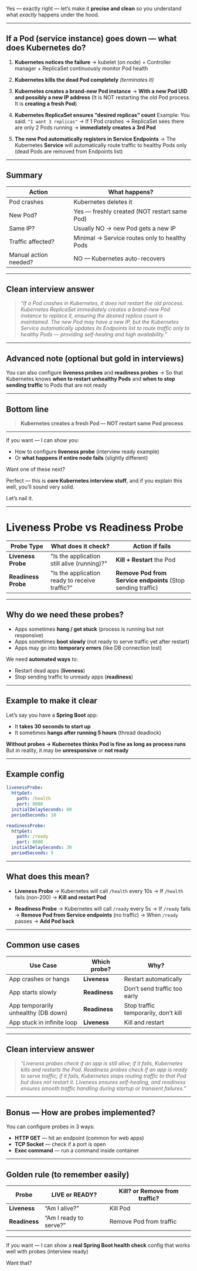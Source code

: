 Yes — exactly right — let’s make it **precise and clean** so you understand what *exactly* happens under the hood.

---

## **If a Pod (service instance) goes down — what does Kubernetes do?**

1. **Kubernetes notices the failure**
   → kubelet (on node) + Controller manager + ReplicaSet continuously monitor Pod health

2. **Kubernetes kills the dead Pod completely** *(terminates it)*

3. **Kubernetes creates a brand-new Pod instance**
   → **With a new Pod UID and possibly a new IP address**
   (It is NOT restarting the old Pod process. It is **creating a fresh Pod**)

4. **Kubernetes ReplicaSet ensures “desired replicas” count**
   Example:
   You said:
   `"I want 3 replicas"`
   → If 1 Pod crashes → ReplicaSet sees there are only 2 Pods running → **immediately creates a 3rd Pod**

5. **The new Pod automatically registers in Service Endpoints**
   → The Kubernetes **Service** will automatically route traffic to healthy Pods only
   (dead Pods are removed from Endpoints list)

---

## **Summary**

| Action                | What happens?                                 |
| --------------------- | --------------------------------------------- |
| Pod crashes           | Kubernetes deletes it                         |
| New Pod?              | Yes — freshly created (NOT restart same Pod)  |
| Same IP?              | Usually NO → new Pod gets a new IP            |
| Traffic affected?     | Minimal → Service routes only to healthy Pods |
| Manual action needed? | NO — Kubernetes auto-recovers                 |

---

## **Clean interview answer**

> *“If a Pod crashes in Kubernetes, it does not restart the old process. Kubernetes ReplicaSet immediately creates a brand-new Pod instance to replace it, ensuring the desired replica count is maintained. The new Pod may have a new IP, but the Kubernetes Service automatically updates its Endpoints list to route traffic only to healthy Pods — providing self-healing and high availability.”*

---

## **Advanced note (optional but gold in interviews)**

You can also configure **liveness probes** and **readiness probes**
→ So that Kubernetes knows **when to restart unhealthy Pods**
and **when to stop sending traffic** to Pods that are not ready

---

## **Bottom line**

> **Kubernetes creates a fresh Pod — NOT restart same Pod process**

---

If you want — I can show you:

* How to configure **liveness probe** (interview ready example)
* Or **what happens if entire node fails** (slightly different)

Want one of these next?


Perfect — this is **core Kubernetes interview stuff**, and if you explain this well, you’ll sound very solid.

Let’s nail it.

---

# **Liveness Probe vs Readiness Probe**

| Probe Type          | What does it check?                            | Action if fails                                              |
| ------------------- | ---------------------------------------------- | ------------------------------------------------------------ |
| **Liveness Probe**  | "Is the application still alive (running)?"    | **Kill + Restart** the Pod                                   |
| **Readiness Probe** | "Is the application ready to receive traffic?" | **Remove Pod from Service endpoints** (Stop sending traffic) |

---

## **Why do we need these probes?**

* Apps sometimes **hang / get stuck** (process is running but not responsive)
* Apps sometimes **boot slowly** (not ready to serve traffic yet after restart)
* Apps may go into **temporary errors** (like DB connection lost)

We need **automated ways** to:

* Restart dead apps (**liveness**)
* Stop sending traffic to unready apps (**readiness**)

---

## **Example to make it clear**

Let’s say you have a **Spring Boot** app:

* It **takes 30 seconds to start up**
* It sometimes **hangs after running 5 hours** (thread deadlock)

**Without probes → Kubernetes thinks Pod is fine as long as process runs**
But in reality, it may be **unresponsive** or **not ready**

---

## **Example config**

```yaml
livenessProbe:
  httpGet:
    path: /health
    port: 8080
  initialDelaySeconds: 60
  periodSeconds: 10

readinessProbe:
  httpGet:
    path: /ready
    port: 8080
  initialDelaySeconds: 30
  periodSeconds: 5
```

---

## **What does this mean?**

* **Liveness Probe**
  → Kubernetes will call `/health` every 10s
  → If `/health` fails (non-200) → **Kill and restart Pod**

* **Readiness Probe**
  → Kubernetes will call `/ready` every 5s
  → If `/ready` fails → **Remove Pod from Service endpoints** (no traffic)
  → When `/ready` passes → **Add Pod back**

---

## **Common use cases**

| Use Case                            | Which probe?  | Why?                                 |
| ----------------------------------- | ------------- | ------------------------------------ |
| App crashes or hangs                | **Liveness**  | Restart automatically                |
| App starts slowly                   | **Readiness** | Don’t send traffic too early         |
| App temporarily unhealthy (DB down) | **Readiness** | Stop traffic temporarily, don’t kill |
| App stuck in infinite loop          | **Liveness**  | Kill and restart                     |

---

## **Clean interview answer**

> *“Liveness probes check if an app is still alive; if it fails, Kubernetes kills and restarts the Pod. Readiness probes check if an app is ready to serve traffic; if it fails, Kubernetes stops routing traffic to that Pod but does not restart it. Liveness ensures self-healing, and readiness ensures smooth traffic handling during startup or transient failures.”*

---

## **Bonus — How are probes implemented?**

You can configure probes in 3 ways:

* **HTTP GET** — hit an endpoint (common for web apps)
* **TCP Socket** — check if a port is open
* **Exec command** — run a command inside container

---

## **Golden rule (to remember easily)**

| Probe         | **LIVE** or **READY**? | **Kill?** or **Remove from traffic?** |
| ------------- | ---------------------- | ------------------------------------- |
| **Liveness**  | “Am I alive?”          | Kill Pod                              |
| **Readiness** | “Am I ready to serve?” | Remove Pod from traffic               |

---

If you want —
I can show a **real Spring Boot health check** config that works well with probes (interview ready)

Want that?



